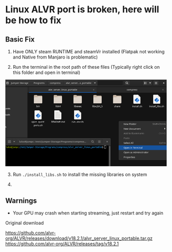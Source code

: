 # Linux ALVR port is broken, here will be how to fix

## Basic Fix

1. Have ONLY steam RUNTIME and steamVr installed (Flatpak not working and Native from Manjaro is problematic)

2. Run the terminal in the root path of these files (Typically right click on this folder and open in terminal)

![](screenshots/Screenshot-20220505205028-1005x539.png)

3. Run `./install_libs.sh` to install the missing libraries on system

4. 

## Warnings

- Your GPU may crash when starting streaming, just restart and try again

Original download

https://github.com/alvr-org/ALVR/releases/download/v18.2.1/alvr_server_linux_portable.tar.gz
https://github.com/alvr-org/ALVR/releases/tag/v18.2.1